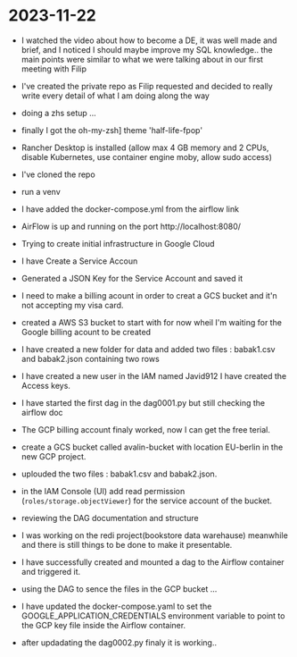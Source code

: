 # 2023-11-22

- I watched the video about how to become a DE, it was well made and brief, and I noticed I should maybe improve my SQL knowledge.. the main points were similar to what we were talking about in our first meeting with Filip 
- I've created the private repo as Filip requested and decided to really write every detail of what I am doing along the way
- doing a zhs setup ...

- finally I got the oh-my-zsh] theme 'half-life-fpop'

- Rancher Desktop is installed (allow max 4 GB memory and 2 CPUs, disable Kubernetes, use container engine moby, allow sudo access)
- I've cloned the repo
-  run a venv 
- I have added the docker-compose.yml from the airflow link
- AirFlow is up and running on the port http://localhost:8080/
- Trying to create initial infrastructure in Google Cloud
- I have Create a Service Accoun 
- Generated a JSON Key for the Service Account and saved it 
- I need to make a billing acount in order to creat a GCS bucket and it'n not accepting my visa card.
- created a AWS S3 bucket to start with for now wheil I'm waiting for the Google billing acount to be created
- I have created a new folder for data and added two files : babak1.csv and babak2.json containing two rows 

- I have created a new user in the IAM named Javid912 I have created the Access keys.
- I have started the first dag in the dag0001.py but still checking the airflow doc
- The GCP billing account finaly worked, now I can get the free terial.
- create a GCS bucket called avalin-bucket with location EU-berlin in the new GCP project.
- uplouded the two files : babak1.csv and babak2.json.
- in the IAM Console (UI) add read permission (`roles/storage.objectViewer`) for the service account of the bucket.
- reviewing the DAG documentation and structure 
- I was working on the redi project(bookstore data warehause) meanwhile and there is still things to be done to make it presentable.
- I have successfully created and mounted a dag to the Airflow container and triggered it.
- using the DAG to sence the files in the GCP bucket ... 
- I have updated the docker-compose.yaml to set the GOOGLE_APPLICATION_CREDENTIALS environment variable to point to the GCP key file inside the Airflow container.
- after updadating the dag0002.py finaly it is working.. 
